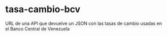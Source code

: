 # tasa-cambio-bcv
URL de una API que devuelve un JSON con las tasas de cambio usadas en el Banco Central de Venezuela
